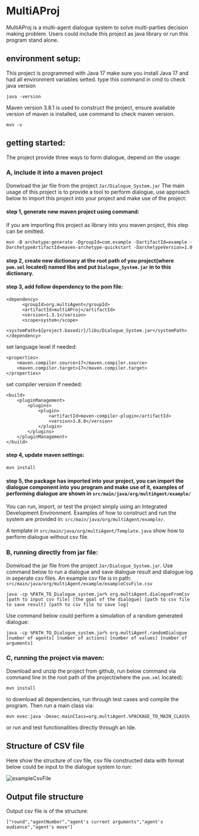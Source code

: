 # MultiAProj
MultiAProj is a multi-agent dialogue system to solve multi-parties decision making problem. 
Users could include this project as java library or run this program stand alone.

## environment setup:

This project is programmed with Java 17 make sure you install Java 17 and had all environment variables setted.
type this command in cmd to check java version
```
java -version
```
Maven version 3.8.1 is used to construct the project, ensure available version of maven is installed, use command  to check maven version.

```
mvn -v
```

## getting started:
The project provide three ways to form dialogue, depend on the usage:
### A, include it into a maven project
Donwload the jar file from the project ```Jar/Dialogue_System.jar```
The main usage of this project is to provide a tool to perform dialogue, use approach below to import this 
project into your project and make use of the project:


#### step 1, generate new maven project using command:
If you are importing this project as library into you maven project, this step can be omitted.
```
mvn -B archetype:generate -DgroupId=com.example -DartifactId=example -DarchetypeArtifactId=maven-archetype-quickstart -DarchetypeVersion=1.0
```
#### step 2, create new dictionary at the root path of you project(where ```pom.xml``` located) named libs and put ```Dialogue_System.jar``` in to this dictionary.
#### step 3, add follow dependency to the pom file:
```
<dependency>
      <groupId>org.multiAgent</groupId>
      <artifactId>multiAProj</artifactId>
      <version>1.3.1</version>
      <scope>system</scope>
      <systemPath>${project.basedir}/libs/Dialogue_System.jar</systemPath>
</dependency>
```
set language level if needed:
```
<properties>
    <maven.compiler.source>17</maven.compiler.source>
    <maven.compiler.target>17</maven.compiler.target>
</properties>
```
set compiler version if needed:
```
<build>
    <pluginManagement>
        <plugins>
            <plugin>
                <artifactId>maven-compiler-plugin</artifactId>
                <version>3.8.0</version>
            </plugin>
        </plugins>
    </pluginManagement>
</build>
```
#### step 4, update maven settings:
```
mvn install
```
#### step 5, the package has imported into your project, you can import the dialogue component into you program and make use of it, examples of performing dialogue are shown in ```src/main/java/org/multiAgent/example/```

You can run, import, or test the project simply using an Integrated Development Environment.
Examples of how to construct and run the system are provided in: 
```src/main/java/org/multiAgent/example/```.

A template in ```src/main/java/org/multiAgent/Template.java``` show how to perform dialogue without csv file.

### B, running directly from jar file:
Donwload the jar file from the project ```Jar/Dialogue_System.jar```.
Use command below to run a dialogue and save dialogue result and dialogue log in seperate csv files.
An example csv file is in path: ```src/main/java/org/multiAgent/example/exampleCsvFile.csv```

```
java -cp %PATH_TO_Dialogue_system.jar% org.multiAgent.dialogueFromCsv [path to input csv file] [the goal of the dialogue] [path to csv file to save result] [path to csv file to save log]
```
Use command below could perform a simulation of a random generated dialogue:
```
java -cp %PATH_TO_Dialogue_system.jar% org.multiAgent.randomDialogue [number of agents] [number of actions] [number of values] [number of arguments] 
```
### C, running the project via maven:

Download and unzip the project from github, run below command via command line in the root path of the project(where the ```pom.xml``` located):
```
mvn install
```
to download all dependencies, run through test cases and compile the program. Then run a main class via:
```
mvn exec:java -Dexec.mainClass=org.multiAgent.%PACKAGE_TO_MAIN_CLASS%
```
or run and test functionalities directly through an Ide.
## Structure of CSV file
Here show the structure of csv file, csv file constructed data with format below could be input to the dialogue system to run:

![exampleCsvFile](https://user-images.githubusercontent.com/59595500/162023565-caa222e8-b896-494a-a92a-0ff72fb34874.png)

## Output file structure
Output csv file is of the structure:
```
["round","agentNumber","agent's current arguments","agent's audience","agent's move"]
```
